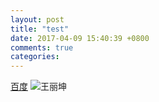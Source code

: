 ```yaml
---
layout: post
title: "test"
date: 2017-04-09 15:40:39 +0800
comments: true
categories: 
---
```


[百度](http://www.baidu.com) 
![王丽坤](http://imgbdb2.bendibao.com/xiuxian/20138/27/2013827145348748.jpg)
